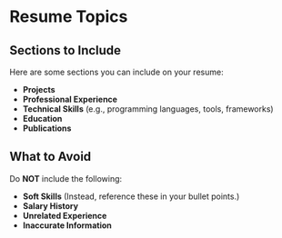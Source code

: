 # Resume Topics

## Sections to Include
Here are some sections you can include on your resume:
- **Projects**  
- **Professional Experience**  
- **Technical Skills** (e.g., programming languages, tools, frameworks)  
- **Education**  
- **Publications**  

## What to Avoid
Do **NOT** include the following:  
- **Soft Skills** (Instead, reference these in your bullet points.)  
- **Salary History**  
- **Unrelated Experience**  
- **Inaccurate Information** 